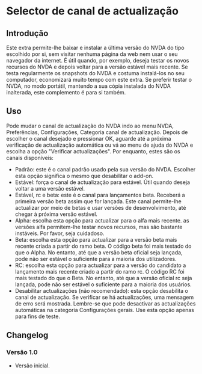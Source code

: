 # Selector de canal de actualização

## Introdução

Este extra permite-lhe  baixar e instalar a última versão do  NVDA do tipo escolhido por si, sem visitar nenhuma página da web nem usar o seu navegador da internet. É útil quando, por exemplo, deseja testar os novos recursos   do NVDA e depois voltar para a versão estável mais recente. Se  testa regularmente os snapshots do NVDA e costuma instalá-los no seu computador,  economizará muito tempo com este extra. Se preferir testar o NVDA, no modo portátil, mantendo a sua cópia instalada do NVDA inalterada, este complemento é para si também.

## Uso

Pode mudar o canal de actualização do NVDA indo ao menu NVDA, Preferências, Configurações, Categoria  canal de actualização. Depois de escolher o canal desejado e pressionar OK, aguarde até a próxima verificação de actualização automática ou vá ao menu de ajuda do NVDA e escolha a opção "Verificar actualizações". Por enquanto, estes são os canais disponíveis:

* Padrão: este é o canal padrão usado pela sua versão do NVDA. Escolher esta opção significa o mesmo que desabilitar o add-on.
* Estável: força o canal de actualização para estável. Útil quando deseja voltar a uma versão estável.
* Estável, rc e beta: este é o canal para lançamentos beta. Receberá a primeira versão beta assim que for lançada. Este canal permite-lhe  actualizar por meio de betas e usar versões de desenvolvimento, até chegar à próxima versão estável.
* Alpha: escolha esta opção para actualizar para o alfa mais recente. as versões alfa permitem-lhe testar novos recursos, mas são bastante instáveis. Por favor, seja cuidadoso.
* Beta: escolha esta opção para actualizar para a versão beta mais recente criada a partir do ramo beta. O código beta foi mais testado do que o Alpha. No entanto, até que a versão beta oficial seja lançada, pode não ser estável o suficiente para a maioria dos utilizadores.
* RC: escolha esta opção para actualizar para a versão do candidato a lançamento mais recente criado a partir do ramo rc. O código RC foi mais testado do que o Beta. No entanto, até que a versão oficial rc seja lançada, pode não ser estável o suficiente para a maioria dos usuários.
* Desabilitar actualizações (não recomendado): esta opção desabilita o canal de actualização. Se verificar se há actualizações, uma mensagem de erro será mostrada. Lembre-se que  pode desactivar as actualizações automáticas na categoria Configurações gerais. Use esta opção apenas para fins de teste.

## Changelog

### Versão 1.0

* Versão inicial.